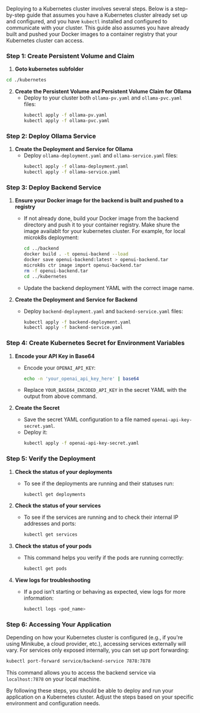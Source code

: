 Deploying to a Kubernetes cluster involves several steps. Below is a step-by-step guide that assumes you have a Kubernetes cluster already set up and configured, and you have `kubectl` installed and configured to communicate with your cluster. This guide also assumes you have already built and pushed your Docker images to a container registry that your Kubernetes cluster can access.

### Step 1: Create Persistent Volume and Claim

1. **Goto kubernetes subfolder**
  ```bash
  cd ./kubernetes
  ```

2. **Create the Persistent Volume and Persistent Volume Claim for Ollama**
   - Deploy to your cluster both `ollama-pv.yaml` and `ollama-pvc.yaml` files:
     ```bash
     kubectl apply -f ollama-pv.yaml
     kubectl apply -f ollama-pvc.yaml
     ```

### Step 2: Deploy Ollama Service

1. **Create the Deployment and Service for Ollama**
   - Deploy `ollama-deployment.yaml` and `ollama-service.yaml` files:
     ```bash
     kubectl apply -f ollama-deployment.yaml
     kubectl apply -f ollama-service.yaml
     ```

### Step 3: Deploy Backend Service

1. **Ensure your Docker image for the backend is built and pushed to a registry**
   - If not already done, build your Docker image from the backend directory and push it to your container registry. Make shure the image availablt for your kubernetes cluster. For example, for local microk8s deployment:
     ```bash
     cd ../backend
     docker build . -t openui-backend --load
     docker save openui-backend:latest > openui-backend.tar
     microk8s ctr image import openui-backend.tar
     rm -f openui-backend.tar
     cd ../kubernetes
     ```
   - Update the backend deployment YAML with the correct image name.

2. **Create the Deployment and Service for Backend**
   - Deploy `backend-deployment.yaml` and `backend-service.yaml` files:
     ```bash
     kubectl apply -f backend-deployment.yaml
     kubectl apply -f backend-service.yaml
     ```

### Step 4: Create Kubernetes Secret for Environment Variables

1. **Encode your API Key in Base64**
   - Encode your `OPENAI_API_KEY`:
     ```bash
     echo -n 'your_openai_api_key_here' | base64
     ```
   - Replace `YOUR_BASE64_ENCODED_API_KEY` in the secret YAML with the output from above command.

2. **Create the Secret**
   - Save the secret YAML configuration to a file named `openai-api-key-secret.yaml`.
   - Deploy it:
     ```bash
     kubectl apply -f openai-api-key-secret.yaml
     ```

### Step 5: Verify the Deployment

1. **Check the status of your deployments**
   - To see if the deployments are running and their statuses run:
     ```bash
     kubectl get deployments
     ```

2. **Check the status of your services**
   - To see if the services are running and to check their internal IP addresses and ports:
     ```bash
     kubectl get services
     ```

3. **Check the status of your pods**
   - This command helps you verify if the pods are running correctly:
     ```bash
     kubectl get pods
     ```

4. **View logs for troubleshooting**
   - If a pod isn’t starting or behaving as expected, view logs for more information:
     ```bash
     kubectl logs <pod_name>
     ```

### Step 6: Accessing Your Application

Depending on how your Kubernetes cluster is configured (e.g., if you're using Minikube, a cloud provider, etc.), accessing services externally will vary. For services only exposed internally, you can set up port forwarding:

```bash
kubectl port-forward service/backend-service 7878:7878
```

This command allows you to access the backend service via `localhost:7878` on your local machine.

By following these steps, you should be able to deploy and run your application on a Kubernetes cluster. Adjust the steps based on your specific environment and configuration needs.
